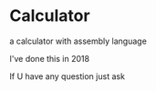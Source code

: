 # Calculator
a calculator with assembly language

I've done this in 2018

If U have any question just ask
